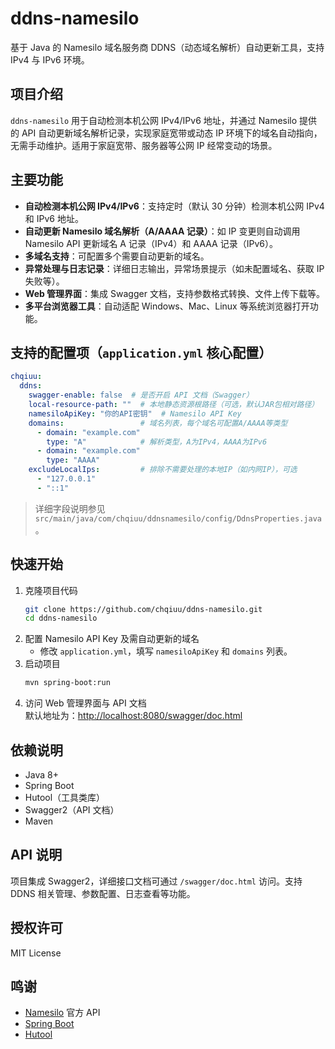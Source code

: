 # ddns-namesilo

基于 Java 的 Namesilo 域名服务商 DDNS（动态域名解析）自动更新工具，支持 IPv4 与 IPv6 环境。

## 项目介绍

`ddns-namesilo` 用于自动检测本机公网 IPv4/IPv6 地址，并通过 Namesilo 提供的 API 自动更新域名解析记录，实现家庭宽带或动态 IP 环境下的域名自动指向，无需手动维护。适用于家庭宽带、服务器等公网 IP 经常变动的场景。

## 主要功能

- **自动检测本机公网 IPv4/IPv6**：支持定时（默认 30 分钟）检测本机公网 IPv4 和 IPv6 地址。
- **自动更新 Namesilo 域名解析（A/AAAA 记录）**：如 IP 变更则自动调用 Namesilo API 更新域名 A 记录（IPv4）和 AAAA 记录（IPv6）。
- **多域名支持**：可配置多个需要自动更新的域名。
- **异常处理与日志记录**：详细日志输出，异常场景提示（如未配置域名、获取 IP 失败等）。
- **Web 管理界面**：集成 Swagger 文档，支持参数格式转换、文件上传下载等。
- **多平台浏览器工具**：自动适配 Windows、Mac、Linux 等系统浏览器打开功能。

## 支持的配置项（`application.yml` 核心配置）

```yaml
chqiuu:
  ddns:
    swagger-enable: false  # 是否开启 API 文档（Swagger）
    local-resource-path: ""  # 本地静态资源根路径（可选，默认JAR包相对路径）
    namesiloApiKey: "你的API密钥"  # Namesilo API Key
    domains:                 # 域名列表，每个域名可配置A/AAAA等类型
      - domain: "example.com"
        type: "A"            # 解析类型，A为IPv4，AAAA为IPv6
      - domain: "example.com"
        type: "AAAA"
    excludeLocalIps:         # 排除不需要处理的本地IP（如内网IP），可选
      - "127.0.0.1"
      - "::1"
```
> 详细字段说明参见 `src/main/java/com/chqiuu/ddnsnamesilo/config/DdnsProperties.java`。

## 快速开始

1. 克隆项目代码
   ```bash
   git clone https://github.com/chqiuu/ddns-namesilo.git
   cd ddns-namesilo
   ```
2. 配置 Namesilo API Key 及需自动更新的域名
   - 修改 `application.yml`，填写 `namesiloApiKey` 和 `domains` 列表。
3. 启动项目
   ```bash
   mvn spring-boot:run
   ```
4. 访问 Web 管理界面与 API 文档  
   默认地址为：[http://localhost:8080/swagger/doc.html](http://localhost:8080/swagger/doc.html)

## 依赖说明

- Java 8+
- Spring Boot
- Hutool（工具类库）
- Swagger2（API 文档）
- Maven

## API 说明

项目集成 Swagger2，详细接口文档可通过 `/swagger/doc.html` 访问。支持 DDNS 相关管理、参数配置、日志查看等功能。

## 授权许可

MIT License

## 鸣谢

- [Namesilo](https://www.namesilo.com/) 官方 API
- [Spring Boot](https://spring.io/projects/spring-boot)
- [Hutool](https://hutool.cn/)
